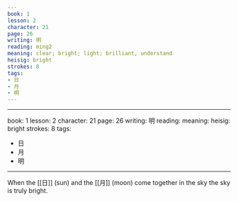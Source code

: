 ```yaml
---
book: 1
lesson: 2
character: 21
page: 26
writing: 明
reading: ming2
meaning: clear; bright; light; brilliant, understand
heisig: bright
strokes: 8
tags:
- 日
- 月
- 明
---
```


---
book: 1
lesson: 2
character: 21
page: 26
writing: 明
reading: 
meaning: 
heisig: bright
strokes: 8
tags:
- 日
- 月
- 明
---


When the [[日]] (sun) and the [[月]] (moon) come together in the sky the sky is truly bright.
